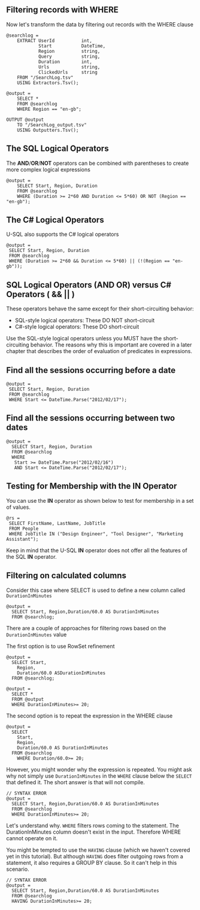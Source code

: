 ## Filtering records with WHERE

Now let's transform the data by filtering out records with the WHERE clause

```
@searchlog = 
    EXTRACT UserId          int, 
            Start           DateTime, 
            Region          string, 
            Query           string, 
            Duration        int, 
            Urls            string, 
            ClickedUrls     string
    FROM "/SearchLog.tsv"
    USING Extractors.Tsv();

@output = 
    SELECT *
    FROM @searchlog
    WHERE Region == "en-gb";

OUTPUT @output 
    TO "/SearchLog_output.tsv"
    USING Outputters.Tsv();
```

## The SQL Logical Operators

The **AND**/**OR**/**NOT** operators can be combined with parentheses to create more complex logical expressions

```
@output =
    SELECT Start, Region, Duration
    FROM @searchlog
    WHERE (Duration >= 2*60 AND Duration <= 5*60) OR NOT (Region == "en-gb");
```

## The C# Logical Operators

U-SQL also supports the C\# logical operators

```
@output =
 SELECT Start, Region, Duration
 FROM @searchlog
 WHERE (Duration >= 2*60 && Duration <= 5*60) || (!(Region == "en-gb"));
```

## SQL Logical Operators (AND OR) versus C\# Operators ( && || )

These operators behave the same except for their short-circuiting behavior:

* SQL-style logical operators: These DO NOT short-circuit
* C#-style logical operators: These DO short-circuit

Use the SQL-style logical operators unless you MUST have the short-circuiting behavior. The reasons why this is important are covered in a later chapter that describes the order of evaluation of predicates in expressions.

## Find all the sessions occurring before a date

```
@output =
 SELECT Start, Region, Duration
 FROM @searchlog
 WHERE Start <= DateTime.Parse("2012/02/17");
```

## Find all the sessions occurring between two dates

```
@output = 
  SELECT Start, Region, Duration
  FROM @searchlog
  WHERE 
   Start >= DateTime.Parse("2012/02/16") 
   AND Start <= DateTime.Parse("2012/02/17");
```

## Testing for Membership with the IN Operator

You can use the **IN** operator as shown below to test for membership in a set of values.

```
@rs =
 SELECT FirstName, LastName, JobTitle
 FROM People
 WHERE JobTitle IN ("Design Engineer", "Tool Designer", "Marketing Assistant");
```

Keep in mind that the U-SQL **IN** operator does not offer all the features of the SQL **IN** operator.

## Filtering on calculated columns

Consider this case where SELECT is used to define a new column called `DurationInMinutes`

```
@output =
  SELECT Start, Region,Duration/60.0 AS DurationInMinutes
  FROM @searchlog;
```

There are a couple of approaches for filtering rows based on the `DurationInMinutes` value

The first option is to use RowSet refinement

```
@output =
  SELECT Start,
    Region,
    Duration/60.0 ASDurationInMinutes
  FROM @searchlog;

@output =
  SELECT *
  FROM @output
  WHERE DurationInMinutes>= 20;
```

The second option is to repeat the expression in the WHERE clause

```
@output =
  SELECT 
    Start,
    Region,
    Duration/60.0 AS DurationInMinutes
  FROM @searchlog
    WHERE Duration/60.0>= 20;
```

However, you might wonder why the expression is repeated. You might ask why not simply use `DurationInMinutes` in the `WHERE` clause below the `SELECT` that defined it. The short answer is that will not compile.

```
// SYNTAX ERROR
@output =
  SELECT Start, Region,Duration/60.0 AS DurationInMinutes
  FROM @searchlog
  WHERE DurationInMinutes>= 20;
```

Let's understand why. `WHERE` filters rows coming to the statement. The DurationInMinutes column doesn't exist in the input. Therefore WHERE cannot operate on it.

You might be tempted to use the `HAVING` clause \(which we haven't covered yet in this tutorial\). But although `HAVING` does filter outgoing rows from a statement, it also requires a GROUP BY clause. So it can't help in this scenario.

```
// SYNTAX ERROR
@output =
  SELECT Start, Region,Duration/60.0 AS DurationInMinutes
  FROM @searchlog
  HAVING DurationInMinutes>= 20;
```



